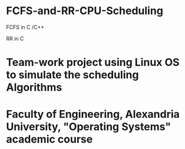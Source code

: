 # FCFS-and-RR-CPU-Scheduling

FCFS in C /C++

RR in C

# Team-work project using Linux OS to simulate the scheduling Algorithms
# Faculty of Engineering, Alexandria University, "Operating Systems" academic course 

